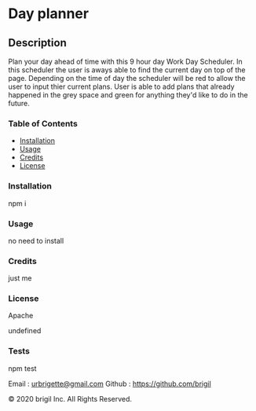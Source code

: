 

  # Day planner

  ## Description 
  Plan your day ahead of time with this 9 hour day Work Day Scheduler. In this scheduler the user is aways able to find the current day on top of the page. Depending on the time of day the scheduler will be red to allow the user to input thier current plans. User is able to add plans that already happened in the grey space and green for anything they'd like to do in the future.

  ### Table of Contents

* [Installation](#installation)
* [Usage](#usage)
* [Credits](#credits)
* [License](#license)


### Installation
npm i


### Usage 
no need to install


### Credits
just me






### License
Apache

undefined


### Tests

npm test


Email : 
urbrigette@gmail.com
Github : https://github.com/brigil

© 2020 brigil Inc. All Rights Reserved.



